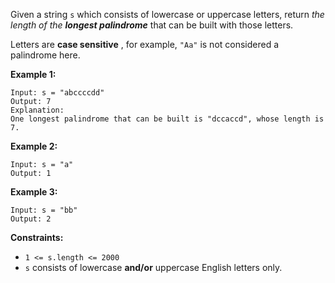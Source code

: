 Given a string `s` which consists of lowercase or uppercase letters, return
_the length of the **longest palindrome**_  that can be built with those
letters.

Letters are **case sensitive** , for example, `"Aa"` is not considered a
palindrome here.



**Example 1:**

    
    
    Input: s = "abccccdd"
    Output: 7
    Explanation:
    One longest palindrome that can be built is "dccaccd", whose length is 7.
    

**Example 2:**

    
    
    Input: s = "a"
    Output: 1
    

**Example 3:**

    
    
    Input: s = "bb"
    Output: 2
    



**Constraints:**

  * `1 <= s.length <= 2000`
  * `s` consists of lowercase **and/or** uppercase English letters only.

